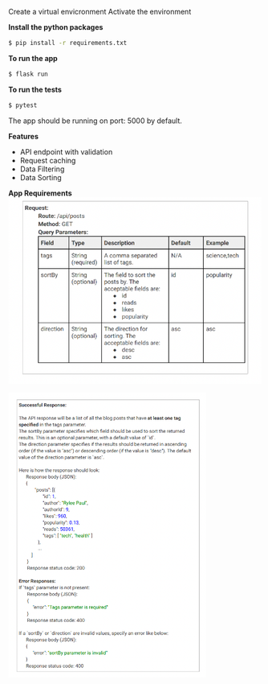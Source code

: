 Create a virtual envicronment
Activate the environment

**Install the python packages**
```bash 
$ pip install -r requirements.txt
```

**To run the app**
```bash 
$ flask run
```

**To run the tests**
```bash 
$ pytest
```

The app should be running on port: 5000 by default.

**Features**
* API endpoint with validation
* Request caching
* Data Filtering
* Data Sorting
  
**App Requirements**
![Request Requirenets](https://github.com/mdhafizur/blog-posts-flask-api/blob/main/images/request_requirements.png?raw=true)

![Response Example](https://github.com/mdhafizur/blog-posts-flask-api/blob/main/images/response_requirements.png?raw=true)

